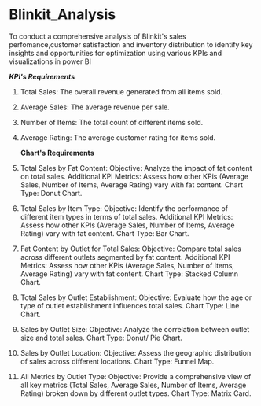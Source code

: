 # Blinkit_Analysis
To conduct a comprehensive analysis of Blinkit's sales perfomance,customer satisfaction and inventory distribution to identify key insights and opportunities for optimization using various KPIs and visualizations in power BI

   ***KPI's Requirements***
   
1. Total Sales: The overall revenue generated from all items sold.
2. Average Sales: The average revenue per sale.
3. Number of Items: The total count of different items sold.
4. Average Rating: The average customer rating for items sold.
   
   **Chart's Requirements**
   
1. Total Sales by Fat Content:
Objective: Analyze the impact of fat content on total sales.
Additional KPI Metrics: Assess how other KPis (Average Sales, Number of Items, Average Rating) vary with fat content.
Chart Type: Donut Chart.
2. Total Sales by Item Type:
Objective: Identify the performance of different item types in terms of total sales.
Additional KPI Metrics: Assess how other KPIs (Average Sales, Number of Items, Average Rating) vary with fat content.
Chart Type: Bar Chart.
3. Fat Content by Outlet for Total Sales:
Objective: Compare total sales across different outlets segmented by fat content.
Additional KPI Metrics: Assess how other KPis (Average Sales, Number of Items, Average Rating) vary with fat content.
Chart Type: Stacked Column Chart.
4. Total Sales by Outlet Establishment:
Objective: Evaluate how the age or type of outlet establishment influences total sales.
Chart Type: Line Chart.
5. Sales by Outlet Size:
Objective: Analyze the correlation between outlet size and total sales.
Chart Type: Donut/ Pie Chart.
6. Sales by Outlet Location:
Objective: Assess the geographic distribution of sales across different locations.
Chart Type: Funnel Map.
7. All Metrics by Outlet Type:
Objective: Provide a comprehensive view of all key metrics (Total Sales, Average Sales, Number of Items, Average Rating)
broken down by different outlet types.
Chart Type: Matrix Card.
